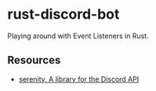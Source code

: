 # rust-discord-bot
Playing around with Event Listeners in Rust.

## Resources
- [serenity. A library for the Discord API](https://crates.io/crates/serenity)